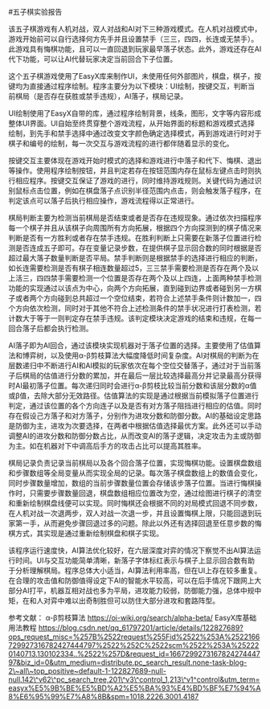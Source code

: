 #五子棋实验报告

该五子棋游戏有人机对战，双人对战和AI对下三种游戏模式。在人机对战模式中，游戏开始前可以自行选择何方先手并且设置禁手（三三，四四，长连或无禁手）。此游戏具有悔棋功能，且可以一直回退到玩家最早落子状态。此外，游戏还存在AI代下功能，可以让AI代替玩家决定当前回合下子位置。

这个五子棋游戏使用了EasyX库来制作UI，未使用任何外部图片，棋盘，棋子，按键均为直接通过程序绘制。程序主要分为以下模块：UI绘制，按键交互，判断当前棋局（是否存在获胜或禁手违规），AI落子，棋局记录。

UI绘制使用了EasyX自带的库，通过程序绘制背景，线条，图形，文字等内容形成整体UI界面。UI自始至终贯穿整个游戏流程，从开始界面的标题和游戏模式选择绘制，到先手和禁手选择中通过改变文字颜色确定选择模式，再到游戏进行时对于棋子和编号的绘制，每一次交互与游戏流程的进行都伴随着显示的变化。

按键交互主要体现在游戏开始时模式的选择和游戏进行中落子和代下、悔棋、退出等操作。使用程序绘制按钮，并且判定若存在按钮范围内存在鼠标左键点击时则执行相应程序。按键交互保证了游戏的进行，同时维持游戏规则。关键代码为通过识别鼠标点击位置，例如在棋盘落子点识别半径范围内点击，则会触发落子程序，在判定该点可以落子后执行相应操作，游戏流程得以正常进行。

棋局判断主要为检测当前棋局是否结束或者是否存在违规现象。通过依次扫描程序每一个棋子并且从该棋子向周围所有方向拓展，根据四个方向探测到的棋子情况来判断是否有一方胜利或者存在禁手违规。在胜利判断上只需要在新落子位置进行检测是否连成五子即可。存在变量记录步数，在提供棋子显示回合数的同时根据是否超过最大落子数量判断是否平局。禁手判断则是根据禁手的选择进行相应的判断，如长连需要检测是否有棋子相连数量超过5，三三禁手需要检测是否存在两个及以上活三，四四禁手需要检测一个位置是否存在两个及以上四连，上面两种禁手检测功能的实现通过以该点为中心，向两个方向拓展，直到碰到边界或者碰到另一方棋子或者两个方向碰到总共超过一个空位结束，若符合上述禁手条件则计数加一，四个方向依次检测，同时对于其他不符合上述检测条件的禁手状况进行打表检测，若计数大于等于一则判定存在禁手违规。该判定模块决定游戏的结束和违规，在每一回合落子后都会执行检测。

AI落子即为AI回合，通过该模块实现机器对于落子位置的选择。主要使用了估值算法和博弈树，以及使用α-β剪枝算法大幅度降低时间复杂度。AI对棋局的判断为在层数递归中不断进行AI和AI模拟的玩家依次在每个空位交替落子，通过对于当前落子后棋局的估值进行分数的累加，并在最后一层比较选择最高分并记录最高分获得时AI最初落子位置。每次递归同时会进行α-β剪枝比较当前分数和该层分数的α值或β值，去除大部分无效路径。估值算法的实现是通过根据当前模拟落子位置进行判定，通过该位置的各个方向连子以及是否有对方落子阻挡进行相应的估值。同时存在假设己方落子和对方落子，分别作为进攻分数和防御分数。AI的基础设定思路是防御为主，进攻为次要选择，在两者中根据估值选择最优方案。此外还可以手动调整AI的进攻分数和防御分数占比，从而改变AI的落子逻辑，决定攻击为主或防御为主。如在机器对下中调高后手方的攻击占比可以提高其胜率。

棋局记录负责记录当前棋局以及各个回合落子位置，实现悔棋功能。设置棋盘数组和步骤数组等全局变量从而实现全局的记录。每次落子棋盘数组上的数值会变化，同时步骤数量增加，数组的当前步骤数量位置会存储该步落子位置。当进行悔棋操作时，只需要步骤数量回退，棋盘数组相应位置改为空，通过绘图进行棋子的清空和重新绘制棋盘线便可以实现。同时悔棋还会根据不同的对局模式回退不同步数，在人机对战一次退两步，双人对战一次退一步，并且设置悔棋上限，只能回退到玩家第一手，从而避免步骤回退过多的问题。除此以外还有选择回退至任意步数的悔棋方式，其实现是通过重新绘制棋盘和棋子实现。

该程序运行速度快，AI算法优化较好，在六层深度对弈的情况下察觉不出AI算法运行时间。UI与交互功能简单清晰，新落子字体标红表示与棋子上显示回合数有助于分析理解棋局。程序总体大小适当，AI算法利用率高，但在UI上存在较多重复。在合理的攻击值和防御值得设定下AI的智能水平较高，可以在后手情况下跟网上大部分AI打平，机器互相对战也多为平局，进攻能力较弱，防御能力强，总体中规中矩，在和人对弈中难以出奇制胜但可以防住大部分进攻和套路阵型。

参考文献：
α-β剪枝算法 https://oi-wiki.org/search/alpha-beta/
EasyX库基础用法教程 https://blog.csdn.net/qq_61797201/article/details/122827689?ops_request_misc=%257B%2522request%255Fid%2522%253A%2522166729927316782427444797%2522%252C%2522scm%2522%253A%252220140713.130102334..%2522%257D&request_id=166729927316782427444797&biz_id=0&utm_medium=distribute.pc_search_result.none-task-blog-2\~all\~top_positive~default-1-122827689-null-null.142\^v62\^pc_search_tree,201\^v3\^control_1,213\^v1^control&utm_term=easyx%E5%9B%BE%E5%BD%A2%E5%BA%93%E4%BD%BF%E7%94%A8%E6%95%99%E7%A8%8B&spm=1018.2226.3001.4187